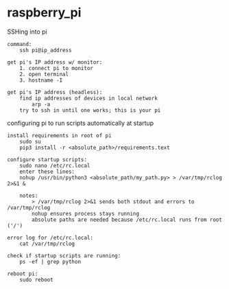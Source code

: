 # raspberry_pi


SSHing into pi

    command:
        ssh pi@ip_address
    
    get pi's IP address w/ monitor: 
        1. connect pi to monitor
        2. open terminal
        3. hostname -I
    
    get pi's IP address (headless):
        find ip addresses of devices in local network
            arp -a
        try to ssh in until one works; this is your pi

configuring pi to run scripts automatically at startup

    install requirements in root of pi
        sudo su
        pip3 install -r <absolute_path>/requirements.text
    
    configure startup scripts:
        sudo nano /etc/rc.local
        enter these lines:
        nohup /usr/bin/python3 <absolute_path/my_path.py> > /var/tmp/rclog 2>&1 &
        
        notes:  
            > /var/tmp/rclog 2>&1 sends both stdout and errors to /var/tmp/rclog
            nohup ensures process stays running
            absolute paths are needed because /etc/rc.local runs from root ('/')
            
    error log for /etc/rc.local:
        cat /var/tmp/rclog
        
    check if startup scripts are running:
        ps -ef | grep python
    
    reboot pi:
        sudo reboot